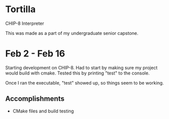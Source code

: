# Tortilla
CHIP-8 Interpreter

This was made as a part of my undergraduate senior capstone.

# Feb 2 - Feb 16

Starting development on CHIP-8. Had to start by making sure my project would build with cmake. Tested this by printing "test" to the console.

Once I ran the executable, "test" showed up, so things seem to be working.

## Accomplishments

- CMake files and build testing
